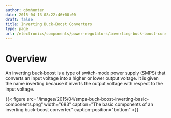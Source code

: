 ```yaml
---
author: gbmhunter
date: 2015-04-13 08:22:46+00:00
draft: false
title: Inverting Buck-Boost Converters
type: page
url: /electronics/components/power-regulators/inverting-buck-boost-converters
---
```


# Overview

An inverting buck-boost is a type of switch-mode power supply (SMPS) that converts an input voltage into a higher or lower output voltage. It is given the name inverting because it inverts the output voltage with respect to the input voltage.

{{< figure src="/images/2015/04/smps-buck-boost-inverting-basic-components.png" width="683" caption="The basic components of an inverting buck-boost converter." caption-position="bottom" >}}
